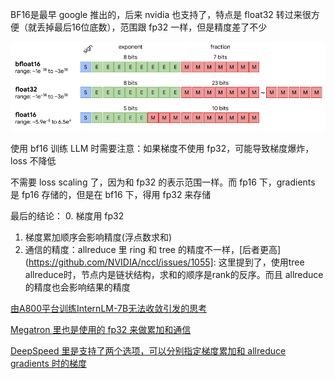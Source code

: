 BF16是最早 google 推出的，后来 nvidia 也支持了，特点是 float32 转过来很方便（就丢掉最后16位底数），范围跟 fp32 一样，但是精度差了不少

![](./imgs/bfloat16.png)

使用 bf16 训练 LLM 时需要注意：如果梯度不使用 fp32，可能导致梯度爆炸，loss 不降低


不需要 loss scaling 了，因为和 fp32 的表示范围一样。而 fp16 下，gradients 是 fp16 存储的，但是在 bf16 下，得用 fp32 来存储

最后的结论：
0. 梯度用 fp32
1. 梯度累加顺序会影响精度(浮点数求和)
2. 通信的精度：allreduce 里 ring 和 tree 的精度不一样，[后者更高](https://github.com/NVIDIA/nccl/issues/1055]: 这里提到了，使用tree allreduce时，节点内是链状结构，求和的顺序是rank的反序。而且 allreduce 的精度也会影响结果的精度

[由A800平台训练InternLM-7B无法收敛引发的思考](https://zhuanlan.zhihu.com/p/701623664)

[Megatron 里也是使用的 fp32 来做累加和通信](https://github.com/NVIDIA/Megatron-LM/issues/372)

[DeepSpeed 里是支持了两个选项，可以分别指定梯度累加和 allreduce gradients 时的梯度](https://github.com/microsoft/DeepSpeed/issues/1835)
